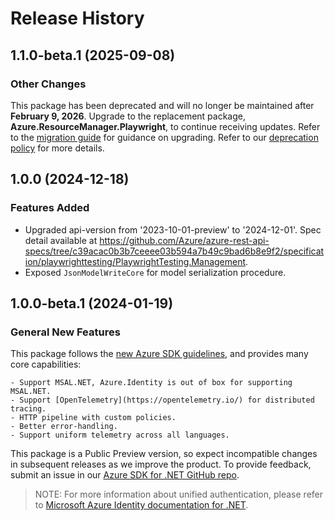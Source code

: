 # Release History

## 1.1.0-beta.1 (2025-09-08)

### Other Changes

This package has been deprecated and will no longer be maintained after **February 9, 2026**. Upgrade to the replacement package, **Azure.ResourceManager.Playwright**, to continue receiving updates. Refer to the [migration guide](https://aka.ms/mpt/migration-guidance) for guidance on upgrading. Refer to our [deprecation policy](https://azure.github.io/azure-sdk/policies_support.html) for more details.

## 1.0.0 (2024-12-18)

### Features Added

- Upgraded api-version from '2023-10-01-preview' to '2024-12-01'. Spec detail available at https://github.com/Azure/azure-rest-api-specs/tree/c39acac0b3b7ceeee03b594a7b49c9bad6b8e9f2/specification/playwrighttesting/PlaywrightTesting.Management.
- Exposed `JsonModelWriteCore` for model serialization procedure.

## 1.0.0-beta.1 (2024-01-19)

### General New Features

This package follows the [new Azure SDK guidelines](https://azure.github.io/azure-sdk/general_introduction.html), and provides many core capabilities:

    - Support MSAL.NET, Azure.Identity is out of box for supporting MSAL.NET.
    - Support [OpenTelemetry](https://opentelemetry.io/) for distributed tracing.
    - HTTP pipeline with custom policies.
    - Better error-handling.
    - Support uniform telemetry across all languages.

This package is a Public Preview version, so expect incompatible changes in subsequent releases as we improve the product. To provide feedback, submit an issue in our [Azure SDK for .NET GitHub repo](https://github.com/Azure/azure-sdk-for-net/issues).

> NOTE: For more information about unified authentication, please refer to [Microsoft Azure Identity documentation for .NET](https://learn.microsoft.com/dotnet/api/overview/azure/identity-readme?view=azure-dotnet).
